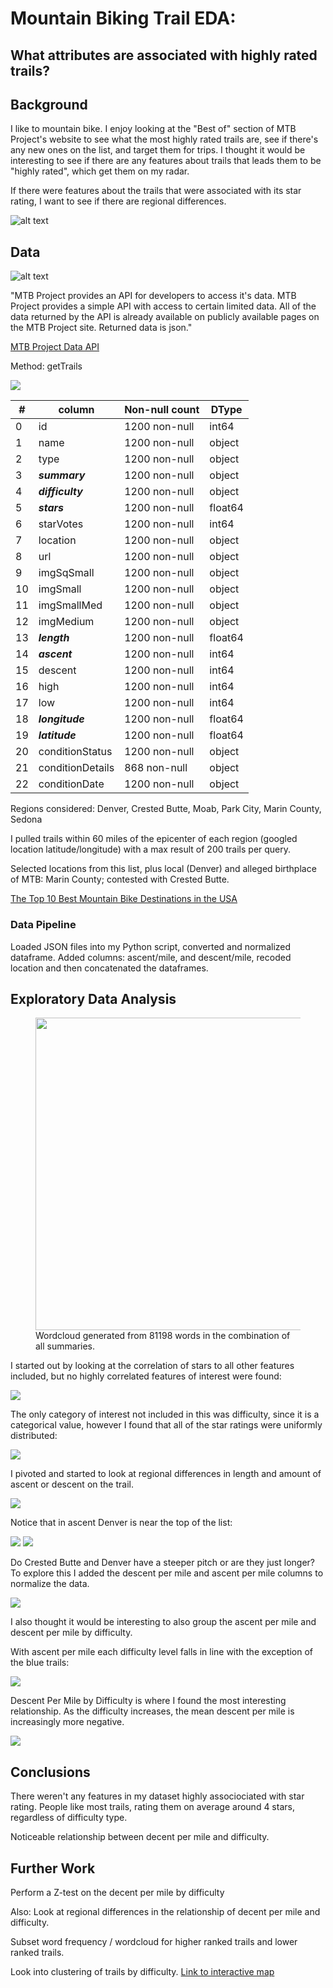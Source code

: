 # Mountain Biking Trail EDA: 
## What attributes are associated with highly rated trails?

## Background

I like to mountain bike. I enjoy looking at the "Best of" section of MTB Project's website to see what the most highly rated trails are, see if there's any new ones on the list, and target them for trips. I thought it would be interesting to see if there are any features about trails that leads them to be "highly rated", which get them on my radar. 

If there were features about the trails that were associated with its star rating, I want to see if there are regional differences.

![alt text](https://raw.githubusercontent.com/jeffbauerle/MTB-Trail-EDA/master/images/top_rated.png)


## Data

![alt text](https://holimont.com/wp-content/uploads/2020/03/mtb_project.png)


"MTB Project provides an API for developers to access it's data. MTB Project provides a simple API with access to certain limited data. All of the data returned by the API is already available on publicly available pages on the MTB Project site. Returned data is json."

[MTB Project Data API](https://www.mtbproject.com/data)

Method: getTrails

<img src="https://raw.githubusercontent.com/jeffbauerle/MTB-Trail-EDA/master/images/raw_data_example.png">

|#  | column   | Non-null count  | DType  | 
|---|---|---|---|
| 0  | id  |  1200 non-null | int64  |
|  1 | name  | 1200 non-null  |  object |
|  2 | type  |  1200 non-null | object  |
|  3 | ***summary***  |  1200 non-null | object  |
|  4 | ***difficulty***  | 1200 non-null  | object  |
|  5 | ***stars***  | 1200 non-null  | float64  |
|   6| starVotes  |  1200 non-null | int64  |
|   7| location  | 1200 non-null  | object  |
|   8| url  | 1200 non-null  | object  |
|   9|  imgSqSmall | 1200 non-null  | object  |
|   10| imgSmall  | 1200 non-null  | object  |
|   11| imgSmallMed  | 1200 non-null  | object  |
|   12| imgMedium  | 1200 non-null  | object  |
|   13| ***length***  | 1200 non-null  | float64  |
|   14| ***ascent***  | 1200 non-null  | int64  |
|   15| descent  | 1200 non-null  | int64  |
|   16| high  | 1200 non-null  | int64  |
|   17| low  |  1200 non-null | int64  |
|   18| ***longitude***  | 1200 non-null  | float64  |
|   19| ***latitude***  | 1200 non-null  | float64  |
|   20| conditionStatus  | 1200 non-null  | object  |
|   21| conditionDetails  | 868 non-null  | object  |
|   22| conditionDate  | 1200 non-null  | object  |



Regions considered: Denver, Crested Butte, Moab, Park City, Marin County, Sedona

I pulled trails within 60 miles of the epicenter of each region (googled location latitude/longitude) with a max result of 200 trails per query.

Selected locations from this list, plus local (Denver) and alleged birthplace of MTB: Marin County; contested with Crested Butte.

[The Top 10 Best Mountain Bike Destinations in the USA](https://www.singletracks.com/mtb-trails/the-top-10-best-mountain-bike-destinations-in-the-usa/)

### Data Pipeline
Loaded JSON files into my Python script, converted and normalized dataframe. Added columns: ascent/mile, and descent/mile, recoded location and then concatenated the dataframes.


## Exploratory Data Analysis

<figure>
<img src="https://raw.githubusercontent.com/jeffbauerle/MTB-Trail-EDA/master/images/wordcloud_bike_after.png"
    width="1000" height="500"/>
    <figcaption>Wordcloud generated from 81198 words in the combination of all summaries.</figcaption>
</figure>



I started out by looking at the correlation of stars to all other features included, but no highly correlated features of interest were found:

<img src="https://raw.githubusercontent.com/jeffbauerle/MTB-Trail-EDA/master/images/stars_correlation.png">

The only category of interest not included in this was difficulty, since it is a categorical value, however I found that all of the star ratings were uniformly distributed: 

<img src="https://raw.githubusercontent.com/jeffbauerle/MTB-Trail-EDA/master/images/stars_by_difficulty.png">

I pivoted and started to look at regional differences in length and amount of ascent or descent on the trail. 



<img src="https://raw.githubusercontent.com/jeffbauerle/MTB-Trail-EDA/master/images/length_per_trail.png">

Notice that in ascent Denver is near the top of the list:

<img src="https://raw.githubusercontent.com/jeffbauerle/MTB-Trail-EDA/master/images/ascent_per_trail.png">

<img src="https://raw.githubusercontent.com/jeffbauerle/MTB-Trail-EDA/master/images/descent_per_trail.png">

Do Crested Butte and Denver have a steeper pitch or are they just longer? To explore this I added the descent per mile and ascent per mile columns to normalize the data.


<img src="https://raw.githubusercontent.com/jeffbauerle/MTB-Trail-EDA/master/images/descent_per_mile.png">

I also thought it would be interesting to also group the ascent per mile and descent per mile by difficulty.

With ascent per mile each difficulty level falls in line with the exception of the blue trails:

<img src="https://raw.githubusercontent.com/jeffbauerle/MTB-Trail-EDA/master/images/apm_by_difficulty.png">

Descent Per Mile by Difficulty is where I found the most interesting relationship. As the difficulty increases, the mean descent per mile is increasingly more negative.

<img src="https://raw.githubusercontent.com/jeffbauerle/MTB-Trail-EDA/master/images/dpm_by_difficulty.png">


## Conclusions

There weren't any features in my dataset highly associociated with star rating. People like most trails, rating them on average around 4 stars, regardless of difficulty type.

Noticeable relationship between decent per mile and difficulty.


## Further Work

Perform a Z-test on the decent per mile by difficulty

Also:
Look at regional differences in the relationship of decent per mile and difficulty.

Subset word frequency / wordcloud for higher ranked trails and lower ranked trails.

Look into clustering of trails by difficulty.
[Link to interactive map](https://jeff-den18-capstones.s3-us-west-2.amazonaws.com/crested_butte_locations2.html)